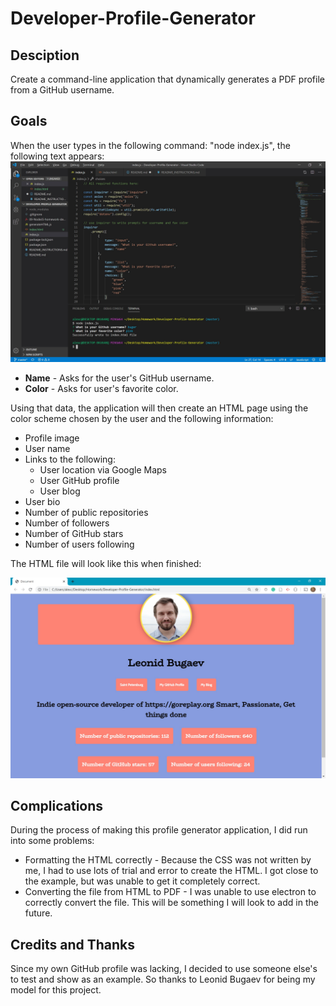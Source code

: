 # Developer-Profile-Generator

## Desciption
Create a command-line application that dynamically generates a PDF profile from a GitHub username. 

## Goals

When the user types in the following command: "node index.js", the following text appears:
![Alt text](screenshot_1.jpg?raw=true "Terminal Screenshot")

* **Name**  - Asks for the user's GitHub username.
* **Color** - Asks for user's favorite color.

Using that data, the application will then create an HTML page using the color scheme chosen by the user and the following information:

* Profile image
* User name
* Links to the following:
  * User location via Google Maps
  * User GitHub profile
  * User blog
* User bio
* Number of public repositories
* Number of followers
* Number of GitHub stars
* Number of users following

The HTML file will look like this when finished:

![Alt text](screenshot_2.jpg?raw=true "HTML Screenshot")

## Complications

During the process of making this profile generator application, I did run into some problems: 

* Formatting the HTML correctly - Because the CSS was not written by me, I had to use lots of trial and error to create the HTML. I got close to the example, but was unable to get it completely correct.
* Converting the file from HTML to PDF - I was unable to use electron to correctly convert the file. This will be something I will look to add in the future.

## Credits and Thanks

Since my own GitHub profile was lacking, I decided to use someone else's to test and show as an example. So thanks to Leonid Bugaev for being my model for this project.